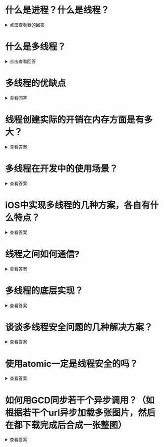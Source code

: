 
# 什么是进程？什么是线程？
<details>
  <summary>点击查看我的回答</summary>
  进程是系统的最小单元，一个程序在系统中拥有一个进程。系统由多个进程组成，一个进程拥有独立的内存区域。一个进程可以拥有多个线程，但是一定存在一个主线程。线程之间公用内存区域。主线程最大拥有1M的内存空间，子线程最大拥有512K的内存空间。
</details>

# 什么是多线程？
<details>
  <summary>点击查看回答</summary>
  因为CPU一次只能执行一个任务，但是CPU的处理速度十分的快。迅速的切换处理任务，就造成了并发执行的假象。这样的处理任务就叫做多线程。
  多线程是从硬件或者软件实现多个线程并发执行的技术。
</details>

# 多线程的优缺点
<details>
  <summary>查看回答</summary>
  优点是可以充分的利用多核的特性充分的利用资源，可以节省等待任务完成的时间。缺点是新增加一个子线程就要开辟512K的内存空间，造成内存暴涨。CPU的调用任务增多，造成运行温度升高，如果创建的子线程过多，可能造成程序卡死。多线程因为是资源共享，如果加锁不当则直接导致崩溃，加锁会影响程序的运行性能。
</details>

# 线程创建实际的开销在内存方面是有多大？
<details>
<summary>查看答案</summary>
  创建一个线程需要消耗90毫秒在栈创建512K的内存空间，占据1K的内核空间。
</details>

# 多线程在开发中的使用场景？
<details>
<summary>查看答案</summary>
  - 网络请求
  
  - 图片下载
  
  - 文件处理
  
  - 数据存储
  
  - 其他异步执行的任务
</details>

# iOS中实现多线程的几种方案，各自有什么特点？
<details>
  <summary>查看答案</summary>
  iOS中实现多线程主要有四种方式
  
  - ptheard

  > 这个是基于C的线程管理，跨平台，使用复杂，程序员管理，iOS开发中也不会去使用。

  - NSTheard
  
  > 这个是基于面向对象操作线程的，使用起来简单。局限性较强，不能设置依赖，当线程开始时候也不能取消线程。线程程序员自己管理，线程之间无法通信。
  
  - GCD
  
  > 基于C语言封装的线程管理，程序自己管理。基于闭包，使用简单。GCD分为异步执行和同步执行，一个线程分串行和并发两种。GCD常用dispatch_one用于一次执行代码创建单利，dispatch_apply可以异步执行循环，提高执行效率。dispatch_group可以同时异步一组任务等待完成。dispatch_barrier_async通过设置阻断可以让一些线程先执行，一些线程后执行。dispatch_semaphore可以进行数据加锁操作，也可以等待线程处理。dispatch_after可以做延时操作，dispatch_time可以做定时器。
  
  - NSOperation
  
  > 是基于GCD的封装，面向对象。没有GCD使用方便简单，但是可以添加线程依赖，并且支持线程取消，程序自己管理线程。对于创建的NSOperation添加到NSOperationQueue可以自动异步执行。没有添加直接执行start方法的会在当前线程执行任务。我们通常通过NSOperation的两个子类进行创建，也可以自己创建NSOperation子类自定义来使用。
</details>

# 线程之间如何通信?
<details>
  <summary>查看答案</summary>
  
  - performSelector:onThread:withObject:waitUntilDone:方法
  
  - NSMachPort
</details>
  
# 多线程的底层实现？
<details>
<summary>查看答案</summary>
底层是基于Mach线程实现的
</details>

# 谈谈多线程安全问题的几种解决方案？
<details>
<summary>查看答案</summary>
 我们通畅在开发中可以通过下面的集中方案解决线程安全，最简单是使用atomic保证属性访问的线程安全，但是对于可变的数组和字典来说不是线程安全的。还可以通过NSLock进行加锁，可以通过dispatch_semaphore信号量保持线程同步，还可以用@synchronized保障self线程安全。还可以使用POSIX互斥锁来解决线程安全，不太常用。
</details>

# 使用atomic一定是线程安全的吗？
<details>
<summary>查看答案</summary>
  如果是基本变量类型是线程安全的，atomic线程安全核心是在属性的set和get方法内部自动加锁。但是只是保证了属性的赋值和获取加锁。但是比如针对于可变的数组和字典，对于数组和字典变更内容没有没有加锁的，所以atomic不是绝对线程安全的。
</details>

# 如何用GCD同步若干个异步调用？（如根据若干个url异步加载多张图片，然后在都下载完成后合成一张整图）
<details>
<summary>查看答案</summary>
  这个我们知道多线程实现方案有四种，pthread难用还不如NSTheard明显不行。NSTheard只针对单个线程使用，功能少，线程通信都没。NSOperation这个特点就是依赖和取消线程，明显也不能解决。剩下就只能用GCD来解决了，通过对于GCD的了解，我们可以用dispatch_group和信号量来做。
  
  - 利用dispatch_group
  
  ```objc
    dispatch_group_t group = dispatch_group_create();
    dispatch_queue_t queue = dispatch_queue_create("dispatch_group", DISPATCH_QUEUE_CONCURRENT);
    dispatch_group_async(group, queue, ^{
        NSLog(@"下载图片1");
    });
    dispatch_group_async(group, queue, ^{
        NSLog(@"下载图片2");
    });
    dispatch_group_async(group, queue, ^{
        NSLog(@"下载图片3");
    });
    dispatch_group_async(group, queue, ^{
        NSLog(@"下载图片4");
    });
    dispatch_group_notify(group, queue, ^{
        NSLog(@"合成图片完成");
    });
  ```
  
  - dispatch_barrier_async阻断
  
  ```objc
    dispatch_queue_t queue = dispatch_queue_create("queue", DISPATCH_QUEUE_CONCURRENT);
    dispatch_async(queue, ^{
        NSLog(@"下载图片1");
    });
    dispatch_async(queue, ^{
        NSLog(@"下载图片2");
    });
    dispatch_async(queue, ^{
        NSLog(@"下载图片3");
    });
    dispatch_async(queue, ^{
        NSLog(@"下载图片4");
    });
    dispatch_barrier_async(queue, ^{
        NSLog(@"合成图片");
    });
  ```
  
  - dispatch_semaphore信号量
  
  ```objc
    dispatch_queue_t queue = dispatch_queue_create("queue", DISPATCH_QUEUE_CONCURRENT);
    dispatch_semaphore_t semaphore = dispatch_semaphore_create(4);
    dispatch_async(queue, ^{
        NSLog(@"下载图片1");
        dispatch_semaphore_signal(semaphore);
    });
    dispatch_async(queue, ^{
        NSLog(@"下载图片2");
        dispatch_semaphore_signal(semaphore);
    });
    dispatch_async(queue, ^{
        NSLog(@"下载图片3");
        dispatch_semaphore_signal(semaphore);
    });
    dispatch_async(queue, ^{
        NSLog(@"下载图片4");
        dispatch_semaphore_signal(semaphore);
    });
    dispatch_async(queue, ^{
        for (NSUInteger i = 0; i < 4; i ++) {
            dispatch_semaphore_wait(semaphore, DISPATCH_TIME_FOREVER);
        }
        NSLog(@"合成图片");
    });
  ```
</details>
